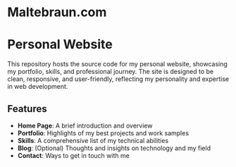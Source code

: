 # Maltebraun.com

# Personal Website

This repository hosts the source code for my personal website, showcasing my portfolio, skills, and professional journey. The site is designed to be clean, responsive, and user-friendly, reflecting my personality and expertise in web development.

## Features

- **Home Page**: A brief introduction and overview
- **Portfolio**: Highlights of my best projects and work samples
- **Skills**: A comprehensive list of my technical abilities
- **Blog**: (Optional) Thoughts and insights on technology and my field
- **Contact**: Ways to get in touch with me
